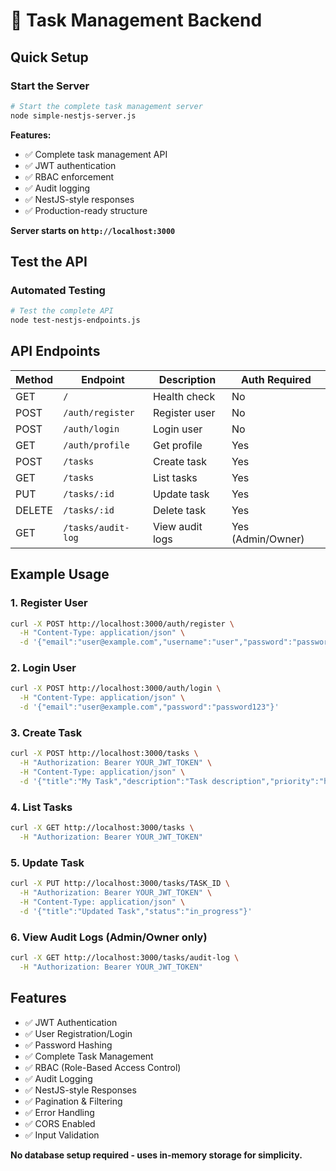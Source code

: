 # 🚀 Task Management Backend

## Quick Setup

### Start the Server
```bash
# Start the complete task management server
node simple-nestjs-server.js
```

**Features:**
- ✅ Complete task management API
- ✅ JWT authentication
- ✅ RBAC enforcement
- ✅ Audit logging
- ✅ NestJS-style responses
- ✅ Production-ready structure

**Server starts on `http://localhost:3000`**

## Test the API

### Automated Testing
```bash
# Test the complete API
node test-nestjs-endpoints.js
```

## API Endpoints

| Method | Endpoint | Description | Auth Required |
|--------|----------|-------------|---------------|
| GET | `/` | Health check | No |
| POST | `/auth/register` | Register user | No |
| POST | `/auth/login` | Login user | No |
| GET | `/auth/profile` | Get profile | Yes |
| POST | `/tasks` | Create task | Yes |
| GET | `/tasks` | List tasks | Yes |
| PUT | `/tasks/:id` | Update task | Yes |
| DELETE | `/tasks/:id` | Delete task | Yes |
| GET | `/tasks/audit-log` | View audit logs | Yes (Admin/Owner) |

## Example Usage

### 1. Register User
```bash
curl -X POST http://localhost:3000/auth/register \
  -H "Content-Type: application/json" \
  -d '{"email":"user@example.com","username":"user","password":"password123","firstName":"John","lastName":"Doe"}'
```

### 2. Login User
```bash
curl -X POST http://localhost:3000/auth/login \
  -H "Content-Type: application/json" \
  -d '{"email":"user@example.com","password":"password123"}'
```

### 3. Create Task
```bash
curl -X POST http://localhost:3000/tasks \
  -H "Authorization: Bearer YOUR_JWT_TOKEN" \
  -H "Content-Type: application/json" \
  -d '{"title":"My Task","description":"Task description","priority":"high","isPublic":true}'
```

### 4. List Tasks
```bash
curl -X GET http://localhost:3000/tasks \
  -H "Authorization: Bearer YOUR_JWT_TOKEN"
```

### 5. Update Task
```bash
curl -X PUT http://localhost:3000/tasks/TASK_ID \
  -H "Authorization: Bearer YOUR_JWT_TOKEN" \
  -H "Content-Type: application/json" \
  -d '{"title":"Updated Task","status":"in_progress"}'
```

### 6. View Audit Logs (Admin/Owner only)
```bash
curl -X GET http://localhost:3000/tasks/audit-log \
  -H "Authorization: Bearer YOUR_JWT_TOKEN"
```

## Features

- ✅ JWT Authentication
- ✅ User Registration/Login
- ✅ Password Hashing
- ✅ Complete Task Management
- ✅ RBAC (Role-Based Access Control)
- ✅ Audit Logging
- ✅ NestJS-style Responses
- ✅ Pagination & Filtering
- ✅ Error Handling
- ✅ CORS Enabled
- ✅ Input Validation

**No database setup required - uses in-memory storage for simplicity.**
